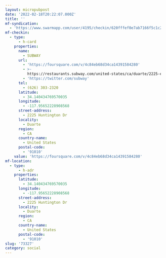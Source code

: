 ```yaml
---
layout: micropubpost
date: '2022-02-18T20:22:07.000Z'
title: ''
mf-syndication:
  - 'https://www.swarmapp.com/user/4195/checkin/620fffef0e7ab7166f5c1c24'
mf-checkin:
  - type:
      - h-card
    properties:
      name:
        - SUBWAY
      url:
        - 'https://foursquare.com/v/4c84eb68d34ca14391584280'
        - >-
          https://restaurants.subway.com/united-states/ca/duarte/2225-east-huntington-drive?y_source=1_MTQ5MDcxNzktNDQwLWxvY2F0aW9uLndlYnNpdGU=
        - 'https://twitter.com/subway'
      tel:
        - (626) 303-2320
      latitude:
        - 34.140434769570035
      longitude:
        - -117.95652228908568
      street-address:
        - 2225 Huntington Dr
      locality:
        - Duarte
      region:
        - CA
      country-name:
        - United States
      postal-code:
        - '91010'
    value: 'https://foursquare.com/v/4c84eb68d34ca14391584280'
mf-location:
  - type:
      - h-adr
    properties:
      latitude:
        - 34.140434769570035
      longitude:
        - -117.95652228908568
      street-address:
        - 2225 Huntington Dr
      locality:
        - Duarte
      region:
        - CA
      country-name:
        - United States
      postal-code:
        - '91010'
slug: '73327'
category: social
---
```

